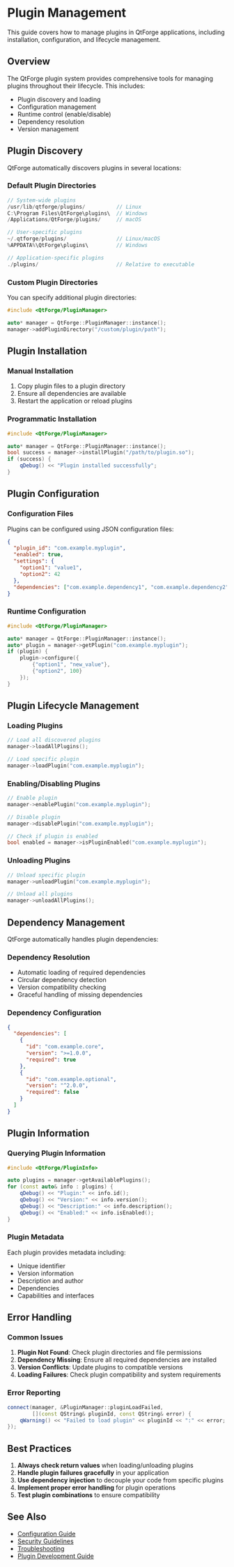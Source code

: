 # Plugin Management

This guide covers how to manage plugins in QtForge applications, including installation, configuration, and lifecycle management.

## Overview

The QtForge plugin system provides comprehensive tools for managing plugins throughout their lifecycle. This includes:

- Plugin discovery and loading
- Configuration management
- Runtime control (enable/disable)
- Dependency resolution
- Version management

## Plugin Discovery

QtForge automatically discovers plugins in several locations:

### Default Plugin Directories

```cpp
// System-wide plugins
/usr/lib/qtforge/plugins/          // Linux
C:\Program Files\QtForge\plugins\  // Windows
/Applications/QtForge/plugins/     // macOS

// User-specific plugins
~/.qtforge/plugins/                // Linux/macOS
%APPDATA%\QtForge\plugins\         // Windows

// Application-specific plugins
./plugins/                         // Relative to executable
```

### Custom Plugin Directories

You can specify additional plugin directories:

```cpp
#include <QtForge/PluginManager>

auto* manager = QtForge::PluginManager::instance();
manager->addPluginDirectory("/custom/plugin/path");
```

## Plugin Installation

### Manual Installation

1. Copy plugin files to a plugin directory
2. Ensure all dependencies are available
3. Restart the application or reload plugins

### Programmatic Installation

```cpp
#include <QtForge/PluginManager>

auto* manager = QtForge::PluginManager::instance();
bool success = manager->installPlugin("/path/to/plugin.so");
if (success) {
    qDebug() << "Plugin installed successfully";
}
```

## Plugin Configuration

### Configuration Files

Plugins can be configured using JSON configuration files:

```json
{
  "plugin_id": "com.example.myplugin",
  "enabled": true,
  "settings": {
    "option1": "value1",
    "option2": 42
  },
  "dependencies": ["com.example.dependency1", "com.example.dependency2"]
}
```

### Runtime Configuration

```cpp
#include <QtForge/PluginManager>

auto* manager = QtForge::PluginManager::instance();
auto* plugin = manager->getPlugin("com.example.myplugin");
if (plugin) {
    plugin->configure({
        {"option1", "new_value"},
        {"option2", 100}
    });
}
```

## Plugin Lifecycle Management

### Loading Plugins

```cpp
// Load all discovered plugins
manager->loadAllPlugins();

// Load specific plugin
manager->loadPlugin("com.example.myplugin");
```

### Enabling/Disabling Plugins

```cpp
// Enable plugin
manager->enablePlugin("com.example.myplugin");

// Disable plugin
manager->disablePlugin("com.example.myplugin");

// Check if plugin is enabled
bool enabled = manager->isPluginEnabled("com.example.myplugin");
```

### Unloading Plugins

```cpp
// Unload specific plugin
manager->unloadPlugin("com.example.myplugin");

// Unload all plugins
manager->unloadAllPlugins();
```

## Dependency Management

QtForge automatically handles plugin dependencies:

### Dependency Resolution

- Automatic loading of required dependencies
- Circular dependency detection
- Version compatibility checking
- Graceful handling of missing dependencies

### Dependency Configuration

```json
{
  "dependencies": [
    {
      "id": "com.example.core",
      "version": ">=1.0.0",
      "required": true
    },
    {
      "id": "com.example.optional",
      "version": "^2.0.0",
      "required": false
    }
  ]
}
```

## Plugin Information

### Querying Plugin Information

```cpp
#include <QtForge/PluginInfo>

auto plugins = manager->getAvailablePlugins();
for (const auto& info : plugins) {
    qDebug() << "Plugin:" << info.id();
    qDebug() << "Version:" << info.version();
    qDebug() << "Description:" << info.description();
    qDebug() << "Enabled:" << info.isEnabled();
}
```

### Plugin Metadata

Each plugin provides metadata including:

- Unique identifier
- Version information
- Description and author
- Dependencies
- Capabilities and interfaces

## Error Handling

### Common Issues

1. **Plugin Not Found**: Check plugin directories and file permissions
2. **Dependency Missing**: Ensure all required dependencies are installed
3. **Version Conflicts**: Update plugins to compatible versions
4. **Loading Failures**: Check plugin compatibility and system requirements

### Error Reporting

```cpp
connect(manager, &PluginManager::pluginLoadFailed,
        [](const QString& pluginId, const QString& error) {
    qWarning() << "Failed to load plugin" << pluginId << ":" << error;
});
```

## Best Practices

1. **Always check return values** when loading/unloading plugins
2. **Handle plugin failures gracefully** in your application
3. **Use dependency injection** to decouple your code from specific plugins
4. **Implement proper error handling** for plugin operations
5. **Test plugin combinations** to ensure compatibility

## See Also

- [Configuration Guide](configuration.md)
- [Security Guidelines](security.md)
- [Troubleshooting](troubleshooting.md)
- [Plugin Development Guide](../developer-guide/plugin-development.md)
